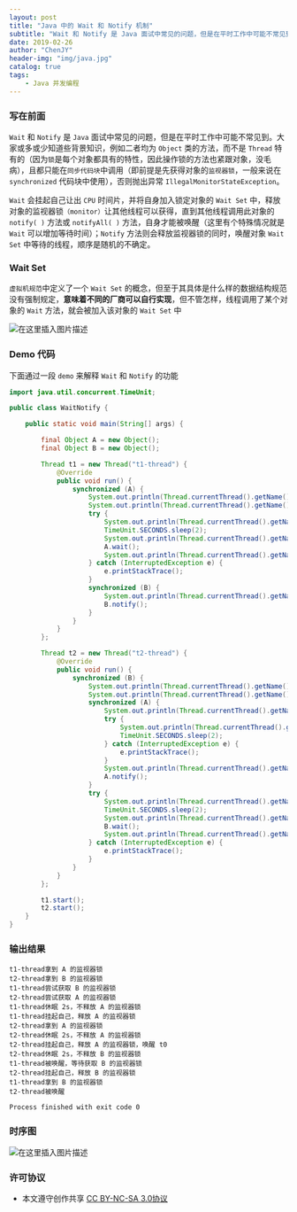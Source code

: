 ```yaml
---
layout: post
title: "Java 中的 Wait 和 Notify 机制"
subtitle: "Wait 和 Notify 是 Java 面试中常见的问题，但是在平时工作中可能不常见到"
date: 2019-02-26
author: "ChenJY"
header-img: "img/java.jpg"
catalog: true
tags: 
    - Java 并发编程 
---
```


### 写在前面

`Wait` 和 `Notify` 是 `Java` 面试中常见的问题，但是在平时工作中可能不常见到。大家或多或少知道些背景知识，例如二者均为 `Object` 类的方法，而不是 `Thread` 特有的（因为`锁`是每个对象都具有的特性，因此操作锁的方法也紧跟对象，没毛病），且都只能在`同步代码块`中调用（即前提是先获得对象的`监视器锁`，一般来说在 `synchronized` 代码块中使用），否则抛出异常 `IllegalMonitorStateException`。

`Wait` 会挂起自己让出 `CPU` 时间片，并将自身加入锁定对象的 `Wait Set` 中，释放对象的监视器锁`（monitor）`让其他线程可以获得，直到其他线程调用此对象的 `notify( )` 方法或 `notifyAll( )` 方法，自身才能被唤醒（这里有个特殊情况就是 `Wait` 可以增加等待时间）；`Notify` 方法则会释放监视器锁的同时，唤醒对象 `Wait Set` 中等待的线程，顺序是随机的不确定。

### Wait Set

`虚拟机规范`中定义了一个 `Wait Set` 的概念，但至于其具体是什么样的数据结构规范没有强制规定，**意味着不同的厂商可以自行实现**，但不管怎样，线程调用了某个对象的 `Wait` 方法，就会被加入该对象的 `Wait Set` 中

![在这里插入图片描述](http://ww1.sinaimg.cn/large/c3beb895gy1g0k4aqe25tj20lv06gq5l.jpg)

### Demo 代码

下面通过一段 `demo` 来解释 `Wait` 和 `Notify` 的功能

```java
import java.util.concurrent.TimeUnit;

public class WaitNotify {

    public static void main(String[] args) {

        final Object A = new Object();
        final Object B = new Object();

        Thread t1 = new Thread("t1-thread") {
            @Override
            public void run() {
                synchronized (A) {
                    System.out.println(Thread.currentThread().getName() + "拿到 A 的监视器锁");
                    System.out.println(Thread.currentThread().getName() + "尝试获取 B 的监视器锁");
                    try {
                        System.out.println(Thread.currentThread().getName() + "休眠 2s，不释放 A 的监视器锁");
                        TimeUnit.SECONDS.sleep(2);
                        System.out.println(Thread.currentThread().getName() + "挂起自己，释放 A 的监视器锁");
                        A.wait();
                        System.out.println(Thread.currentThread().getName() + "被唤醒，等待获取 B 的监视器锁");
                    } catch (InterruptedException e) {
                        e.printStackTrace();
                    }
                    synchronized (B) {
                        System.out.println(Thread.currentThread().getName() + "拿到 B 的监视器锁");
                        B.notify();
                    }
                }
            }
        };

        Thread t2 = new Thread("t2-thread") {
            @Override
            public void run() {
                synchronized (B) {
                    System.out.println(Thread.currentThread().getName() + "拿到 B 的监视器锁");
                    System.out.println(Thread.currentThread().getName() + "尝试获取 A 的监视器锁");
                    synchronized (A) {
                        System.out.println(Thread.currentThread().getName() + "拿到 A 的监视器锁");
                        try {
                            System.out.println(Thread.currentThread().getName() + "休眠 2s，不释放 A 的监视器锁");
                            TimeUnit.SECONDS.sleep(2);
                        } catch (InterruptedException e) {
                            e.printStackTrace();
                        }
                        System.out.println(Thread.currentThread().getName() + "挂起自己，释放 A 的监视器锁，唤醒 t0");
                        A.notify();
                    }
                    try {
                        System.out.println(Thread.currentThread().getName() + "休眠 2s，不释放 B 的监视器锁");
                        TimeUnit.SECONDS.sleep(2);
                        System.out.println(Thread.currentThread().getName() + "挂起自己，释放 B 的监视器锁");
                        B.wait();
                        System.out.println(Thread.currentThread().getName() + "被唤醒");
                    } catch (InterruptedException e) {
                        e.printStackTrace();
                    }
                }
            }
        };

        t1.start();
        t2.start();
    }
}
```

### 输出结果

```shell
t1-thread拿到 A 的监视器锁
t2-thread拿到 B 的监视器锁
t1-thread尝试获取 B 的监视器锁
t2-thread尝试获取 A 的监视器锁
t1-thread休眠 2s，不释放 A 的监视器锁
t1-thread挂起自己，释放 A 的监视器锁
t2-thread拿到 A 的监视器锁
t2-thread休眠 2s，不释放 A 的监视器锁
t2-thread挂起自己，释放 A 的监视器锁，唤醒 t0
t2-thread休眠 2s，不释放 B 的监视器锁
t1-thread被唤醒，等待获取 B 的监视器锁
t2-thread挂起自己，释放 B 的监视器锁
t1-thread拿到 B 的监视器锁
t2-thread被唤醒

Process finished with exit code 0
```

### 时序图

![在这里插入图片描述](http://ww1.sinaimg.cn/large/c3beb895ly1g0k34hljphj20fd0mkq4t.jpg)

### 许可协议

- 本文遵守创作共享 [CC BY-NC-SA 3.0协议](https://creativecommons.org/licenses/by-nc-sa/3.0/cn/)



